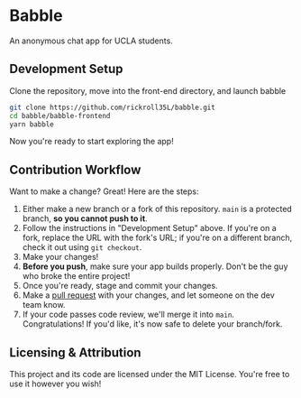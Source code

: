 # Babble
An anonymous chat app for UCLA students.

## Development Setup
Clone the repository, move into the front-end directory, and launch babble

```sh
git clone https://github.com/rickroll35L/babble.git
cd babble/babble-frontend
yarn babble
```

Now you're ready to start exploring the app!

## Contribution Workflow

Want to make a change? Great! Here are the steps:

1. Either make a new branch or a fork of this repository. `main` is a protected branch, **so you cannot push to it**.
2. Follow the instructions in "Development Setup" above. If you're on a fork, replace the URL with the fork's URL; if you're on a different branch, check it out using `git checkout`.
3. Make your changes!
4. **Before you push**, make sure your app builds properly. Don't be the guy who broke the entire project!
5. Once you're ready, stage and commit your changes.
6. Make a [pull request](https://github.com/rickroll35L/babble/pulls) with your changes, and let someone on the dev team know. 
7. If your code passes code review, we'll merge it into `main`. Congratulations! If you'd like, it's now safe to delete your branch/fork.

## Licensing & Attribution
This project and its code are licensed under the MIT License. You're free to use it however you wish!